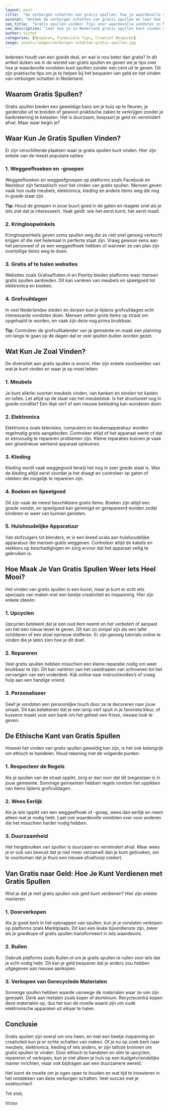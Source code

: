 ```yaml
---
layout: post
title:  "De verborgen schatten van gratis spullen: hoe je waardevolle vondsten kunt spotten"
excerpt: "Ontdek de verborgen schatten van gratis spullen en leer hoe je waardevolle vondsten kunt spotten, van meubels tot elektronica."
seo_title:  "Gratis spullen vinden: Tips voor waardevolle vondsten in Nederland"
seo_description: "Leer hoe je in Nederland gratis spullen kunt vinden en waardevolle items kunt herkennen. Ontdek de verborgen schatten van weggeefhoeken, kringloopwinkels en meer!"
author: Victor
categories: [Besparen, Financiële Tips, Creatief Besparen]
image: assets/images/verborgen-schatten-gratis-spullen.jpg
---
```


Iedereen houdt van een goede deal, en wat is nou beter dan gratis? In dit artikel duiken we in de wereld van gratis spullen en geven we je tips over hoe je waardevolle vondsten kunt spotten zonder een cent uit te geven. Dit zijn praktische tips om je te helpen bij het besparen van geld en het vinden van verborgen schatten in Nederland.

## Waarom Gratis Spullen?

Gratis spullen bieden een geweldige kans om je huis op te fleuren, je garderobe uit te breiden of gewoon praktische zaken te verkrijgen zonder je bankrekening te belasten. Het is duurzaam, bespaart je geld en vermindert afval. Maar waar begin je?

## Waar Kun Je Gratis Spullen Vinden?

Er zijn verschillende plaatsen waar je gratis spullen kunt vinden. Hier zijn enkele van de meest populaire opties:

### 1. Weggeefhoeken en -groepen

Weggeefhoeken en weggeefgroepen op platforms zoals Facebook en Nextdoor zijn fantastisch voor het vinden van gratis spullen. Mensen geven vaak hun oude meubels, elektronica, kleding en andere items weg die nog in goede staat zijn.

**Tip:** Houd de groepen in jouw buurt goed in de gaten en reageer snel als je iets ziet dat je interesseert. Vaak geldt: wie het eerst komt, het eerst maalt.

### 2. Kringloopwinkels

Kringloopwinkels geven soms spullen weg die ze niet snel genoeg verkocht krijgen of die niet helemaal in perfecte staat zijn. Vraag gewoon eens aan het personeel of ze een weggeefhoek hebben of wanneer ze van plan zijn overtollige items weg te doen.

### 3. Gratis af te halen websites

Websites zoals Gratisafhalen.nl en Peerby bieden platforms waar mensen gratis spullen aanbieden. Dit kan variëren van meubels en speelgoed tot elektronica en boeken.

### 4. Grofvuildagen

In veel Nederlandse steden en dorpen kun je tijdens grofvuildagen echt interessante vondsten doen. Mensen zetten grote items op straat om opgehaald te worden, en vaak zijn deze nog prima bruikbaar.

**Tip:** Controleer de grofvuilkalender van je gemeente en maak een planning om langs te gaan op de dagen dat er veel spullen buiten worden gezet.

## Wat Kun Je Zoal Vinden?

De diversiteit aan gratis spullen is enorm. Hier zijn enkele voorbeelden van wat je kunt vinden en waar je op moet letten:

### 1. Meubels

Je kunt allerlei soorten meubels vinden, van banken en stoelen tot kasten en tafels. Let altijd op de staat van het meubelstuk. Is het structureel nog in goede conditie? Een likje verf of een nieuwe bekleding kan wonderen doen.

### 2. Elektronica

Elektronica zoals televisies, computers en keukenapparatuur worden regelmatig gratis aangeboden. Controleer altijd of het apparaat werkt of dat er eenvoudig te repareren problemen zijn. Kleine reparaties kunnen je vaak een gloednieuw werkend apparaat opleveren.

### 3. Kleding

Kleding wordt vaak weggegooid terwijl het nog in zeer goede staat is. Was de kleding altijd eerst voordat je het draagt en controleer op gaten of vlekken die mogelijk te repareren zijn.

### 4. Boeken en Speelgoed

Dit zijn vaak de meest beschikbare gratis items. Boeken zijn altijd een goede vondst, en speelgoed kan gereinigd en gerepareerd worden zodat kinderen er weer van kunnen genieten.

### 5. Huishoudelijke Apparatuur

Van stofzuigers tot blenders, er is een breed scala aan huishoudelijke apparatuur die mensen gratis weggeven. Controleer altijd de kabels en stekkers op beschadigingen en zorg ervoor dat het apparaat veilig te gebruiken is.

## Hoe Maak Je Van Gratis Spullen Weer Iets Heel Mooi?

Het vinden van gratis spullen is een kunst, maar je kunt er echt iets speciaals van maken met een beetje creativiteit en inspanning. Hier zijn enkele ideeën:

### 1. Upcyclen

Upcyclen betekent dat je een oud item neemt en het verbetert of aanpast om het een nieuw leven te geven. Dit kan zo simpel zijn als een tafel schilderen of een stoel opnieuw stofferen. Er zijn genoeg tutorials online te vinden die je laten zien hoe je dit doet.

### 2. Repareren

Veel gratis spullen hebben misschien een kleine reparatie nodig om weer bruikbaar te zijn. Dit kan variëren van het vastdraaien van schroeven tot het vervangen van een onderdeel. Kijk online naar instructievideo’s of vraag hulp aan een handige vriend.

### 3. Personaliseer

Geef je vondsten een persoonlijke touch door ze te decoreren naar jouw smaak. Dit kan betekenen dat je een lamp verf spuit in je favoriete kleur, of kussens maakt voor een bank om het geheel een frisse, nieuwe look te geven.

## De Ethische Kant van Gratis Spullen

Hoewel het vinden van gratis spullen geweldig kan zijn, is het ook belangrijk om ethisch te handelen. Houd rekening met de volgende punten:

### 1. Respecteer de Regels

Als je spullen van de straat oppikt, zorg er dan voor dat dit toegestaan is in jouw gemeente. Sommige gemeenten hebben regels rondom het oppikken van items tijdens grofvuildagen.

### 2. Wees Eerlijk

Als je iets oppikt van een weggeefhoek of -groep, wees dan eerlijk en neem alleen wat je nodig hebt. Laat ook waardevolle vondsten over voor anderen die het misschien harder nodig hebben.

### 3. Duurzaamheid

Het hergebruiken van spullen is duurzaam en vermindert afval. Maar wees je er ook van bewust dat je niet meer verzamelt dan je kunt gebruiken, om te voorkomen dat je thuis een nieuwe afvalhoop creëert.

## Van Gratis naar Geld: Hoe Je Kunt Verdienen met Gratis Spullen

Wist je dat je met gratis spullen ook geld kunt verdienen? Hier zijn enkele manieren:

### 1. Doorverkopen

Als je goed bent in het opknappen van spullen, kun je je vondsten verkopen op platforms zoals Marktplaats. Dit kan een leuke bijverdienste zijn, zeker als je goedkope of gratis spullen transformeert in iets waardevols.

### 2. Ruilen

Gebruik platforms zoals Ruilen.nl om je gratis spullen te ruilen voor iets dat je echt nodig hebt. Dit kan je geld besparen dat je anders zou hebben uitgegeven aan nieuwe aankopen.

### 3. Verkopen van Gerecyclede Materialen

Sommige spullen hebben waarde vanwege de materialen waar ze van zijn gemaakt. Denk aan metalen zoals koper of aluminium. Recyclecentra kopen deze materialen op, dus het kan de moeite waard zijn om oude elektronische apparaten uit elkaar te halen.

## Conclusie

Gratis spullen zijn overal om ons heen, en met een beetje inspanning en creativiteit kun je er echte schatten van maken. Of je nu op zoek bent naar meubels, elektronica, kleding of iets anders, er zijn talloze bronnen om gratis spullen te vinden. Door ethisch te handelen en slim te upcyclen, repareren of verkopen, kun je niet alleen je huis op een budgetvriendelijke manier inrichten, maar ook bijdragen aan een duurzamere wereld. 

Het loont de moeite om je ogen open te houden en wat tijd te investeren in het ontdekken van deze verborgen schatten. Veel succes met je zoektochten!

Tot snel,

Victor